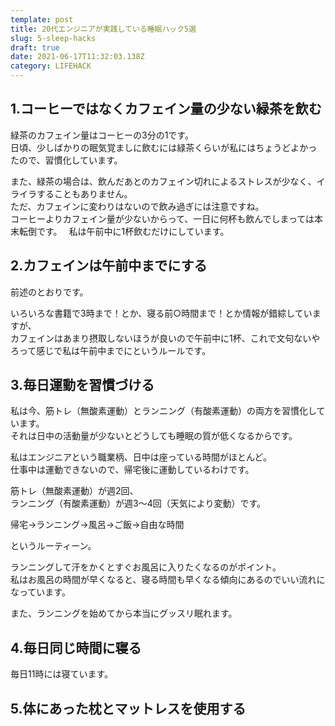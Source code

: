 ```yaml
---
template: post
title: 20代エンジニアが実践している睡眠ハック5選
slug: 5-sleep-hacks
draft: true
date: 2021-06-17T11:32:03.138Z
category: LIFEHACK
---
```

## 1.コーヒーではなくカフェイン量の少ない緑茶を飲む

緑茶のカフェイン量はコーヒーの3分の1です。　\
日頃、少しばかりの眠気覚ましに飲むには緑茶くらいが私にはちょうどよかったので、習慣化しています。  

また、緑茶の場合は、飲んだあとのカフェイン切れによるストレスが少なく、イライラすることもありません。\
ただ、カフェインに変わりはないので飲み過ぎには注意ですね。\
コーヒーよりカフェイン量が少ないからって、一日に何杯も飲んでしまっては本末転倒です。　
私は午前中に1杯飲むだけにしています。  

## 2.カフェインは午前中までにする

前述のとおりです。  

いろいろな書籍で3時まで！とか、寝る前○時間まで！とか情報が錯綜していますが、\
カフェインはあまり摂取しないほうが良いので午前中に1杯、これで文句ないやろって感じで私は午前中までにというルールです。  

## 3.毎日運動を習慣づける

私は今、筋トレ（無酸素運動）とランニング（有酸素運動）の両方を習慣化しています。\
それは日中の活動量が少ないとどうしても睡眠の質が低くなるからです。  

私はエンジニアという職業柄、日中は座っている時間がほとんど。\
仕事中は運動できないので、帰宅後に運動しているわけです。   

筋トレ（無酸素運動）が週2回、\
ランニング（有酸素運動）が週3〜4回（天気により変動）です。  

帰宅→ランニング→風呂→ご飯→自由な時間  

というルーティーン。　　

ランニングして汗をかくとすぐお風呂に入りたくなるのがポイント。\
私はお風呂の時間が早くなると、寝る時間も早くなる傾向にあるのでいい流れになっています。　　

また、ランニングを始めてから本当にグッスリ眠れます。  

## 4.毎日同じ時間に寝る

毎日11時には寝ています。  

## 5.体にあった枕とマットレスを使用する